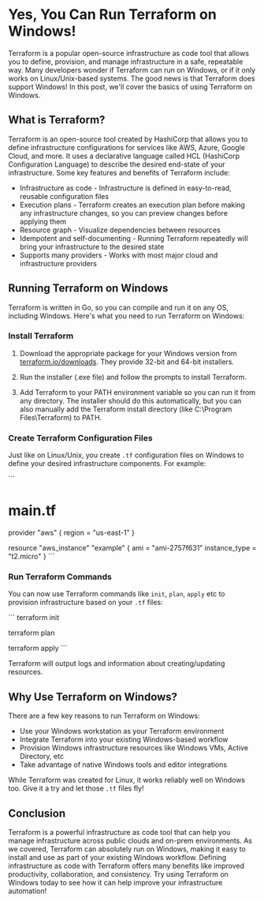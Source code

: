 <h1>Yes, You Can Run Terraform on Windows!</h1>
<p>Terraform is a popular open-source infrastructure as code tool that allows you to define, provision, and manage infrastructure in a safe, repeatable way. Many developers wonder if Terraform can run on Windows, or if it only works on Linux/Unix-based systems. The good news is that Terraform does support Windows! In this post, we'll cover the basics of using Terraform on Windows.</p>
<h2>What is Terraform?</h2>
<p>Terraform is an open-source tool created by HashiCorp that allows you to define infrastructure configurations for services like AWS, Azure, Google Cloud, and more. It uses a declarative language called HCL (HashiCorp Configuration Language) to describe the desired end-state of your infrastructure. Some key features and benefits of Terraform include:</p>
<ul>
<li>Infrastructure as code - Infrastructure is defined in easy-to-read, reusable configuration files</li>
<li>Execution plans - Terraform creates an execution plan before making any infrastructure changes, so you can preview changes before applying them  </li>
<li>Resource graph - Visualize dependencies between resources</li>
<li>Idempotent and self-documenting - Running Terraform repeatedly will bring your infrastructure to the desired state</li>
<li>Supports many providers - Works with most major cloud and infrastructure providers</li>
</ul>
<h2>Running Terraform on Windows</h2>
<p>Terraform is written in Go, so you can compile and run it on any OS, including Windows. Here's what you need to run Terraform on Windows:</p>
<h3>Install Terraform</h3>
<ol>
<li>
<p>Download the appropriate package for your Windows version from <a href="https://www.terraform.io/downloads.html">terraform.io/downloads</a>. They provide 32-bit and 64-bit installers.</p>
</li>
<li>
<p>Run the installer (.exe file) and follow the prompts to install Terraform. </p>
</li>
<li>
<p>Add Terraform to your PATH environment variable so you can run it from any directory. The installer should do this automatically, but you can also manually add the Terraform install directory (like C:\Program Files\Terraform) to PATH.</p>
</li>
</ol>
<h3>Create Terraform Configuration Files</h3>
<p>Just like on Linux/Unix, you create <code>.tf</code> configuration files on Windows to define your desired infrastructure components. For example:</p>
<p>```</p>
<h1>main.tf</h1>
<p>provider "aws" {
  region = "us-east-1"
}</p>
<p>resource "aws_instance" "example" {
  ami           = "ami-2757f631" 
  instance_type = "t2.micro"
}
```</p>
<h3>Run Terraform Commands</h3>
<p>You can now use Terraform commands like <code>init</code>, <code>plan</code>, <code>apply</code> etc to provision infrastructure based on your <code>.tf</code> files:</p>
<p>```
terraform init</p>
<p>terraform plan</p>
<p>terraform apply
```</p>
<p>Terraform will output logs and information about creating/updating resources.</p>
<h2>Why Use Terraform on Windows?</h2>
<p>There are a few key reasons to run Terraform on Windows:</p>
<ul>
<li>Use your Windows workstation as your Terraform environment</li>
<li>Integrate Terraform into your existing Windows-based workflow</li>
<li>Provision Windows infrastructure resources like Windows VMs, Active Directory, etc</li>
<li>Take advantage of native Windows tools and editor integrations</li>
</ul>
<p>While Terraform was created for Linux, it works reliably well on Windows too. Give it a try and let those <code>.tf</code> files fly!</p>
<h2>Conclusion</h2>
<p>Terraform is a powerful infrastructure as code tool that can help you manage infrastructure across public clouds and on-prem environments. As we covered, Terraform can absolutely run on Windows, making it easy to install and use as part of your existing Windows workflow. Defining infrastructure as code with Terraform offers many benefits like improved productivity, collaboration, and consistency. Try using Terraform on Windows today to see how it can help improve your infrastructure automation!</p>